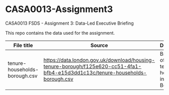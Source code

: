 # CASA0013-Assignment3
CASA0013 FSDS - Assignment 3: Data-Led Executive Briefing

This repo contains the data used for the assignment.

|File title     |Source         |Description     |
|----------------|----------------|-----------------|
| tenure-households-borough.csv| https://data.london.gov.uk/download/housing-tenure-borough/f125e620-cc51-4fa1-bfb4-e15d3dd1c13c/tenure-households-borough.csv | Breakdown of housing tenure of households in each Borough |
